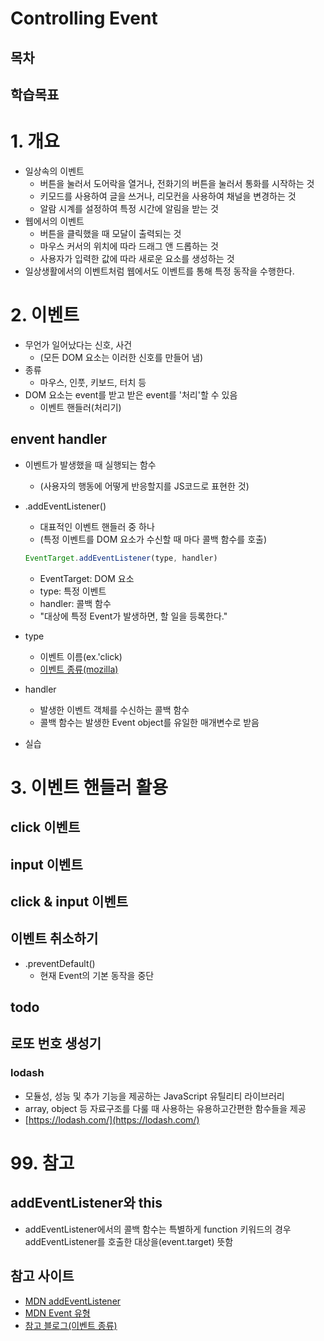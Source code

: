 # Controlling Event
## 목차
## 학습목표

# 1. 개요
* 일상속의 이벤트
  * 버튼을 눌러서 도어락을 열거나, 전화기의 버튼을 눌러서 통화를 시작하는 것
  * 키모드를 사용하여 글을 쓰거나, 리모컨을 사용하여 채널을 변경하는 것
  * 알람 시계를 설정하여 특정 시간에 알림을 받는 것
* 웹에서의 이벤트
  * 버튼을 클릭했을 때 모달이 출력되는 것
  * 마우스 커서의 위치에 따라 드래그 앤 드롭하는 것
  * 사용자가 입력한 값에 따라 새로운 요소를 생성하는 것
* 일상생활에서의 이벤트처럼 웹에서도 이벤트를 통해 특정 동작을 수행한다.

# 2. 이벤트
* 무언가 일어났다는 신호, 사건
  * (모든 DOM 요소는 이러한 신호를 만들어 냄)
* 종류
  * 마우스, 인풋, 키보드, 터치 등
* DOM 요소는 event를 받고 받은 event를 '처리'할 수 있음
  * 이벤트 핸들러(처리기)
## envent handler
* 이벤트가 발생했을 때 실행되는 함수
  * (사용자의 행동에 어떻게 반응할지를 JS코드로 표현한 것)
* .addEventListener()
  * 대표적인 이벤트 핸들러 중 하나
  * (특정 이벤트를 DOM 요소가 수신할 때 마다 콜백 함수를 호출)

  ```js
  EventTarget.addEventListener(type, handler)
  ```

  * EventTarget: DOM 요소
  * type: 특정 이벤트
  * handler: 콜백 함수
  * "대상에 특정 Event가 발생하면, 할 일을 등록한다."
* type
  * 이벤트 이름(ex.'click)
  * [이벤트 종류(mozilla)](https://developer.mozilla.org/en-US/docs/Web/Events)
* handler
  * 발생한 이벤트 객체를 수신하는 콜백 함수
  * 콜백 함수는 발생한 Event object를 유일한 매개변수로 받음
* 실습

# 3. 이벤트 핸들러 활용
## click 이벤트
## input 이벤트
## click & input 이벤트
## 이벤트 취소하기
* .preventDefault()
  * 현재 Event의 기본 동작을 중단
## todo
## 로또 번호 생성기

### lodash
* 모듈성, 성능 및 추가 기능을 제공하는 JavaScript 유틸리티 라이브러리
* array, object 등 자료구조를 다룰 때 사용하는 유용하고간편한 함수들을 제공
* [https://lodash.com/](https://lodash.com/)

# 99. 참고
## addEventListener와 this
* addEventListener에서의 콜백 함수는 특별하게 function 키워드의 경우 addEventListener를 호출한 대상을(event.target) 뜻함
## 참고 사이트
* [MDN addEventListener](https://developer.mozilla.org/ko/docs/Web/API/EventTarget/addEventListener)
* [MDN Event 유형](https://developer.mozilla.org/en-US/docs/Web/Events)
* [참고 블로그(이벤트 종류)](https://yoonjong-park.tistory.com/entry/addEventListener-%EC%9D%B4%EB%B2%A4%ED%8A%B8%EB%A6%AC%EC%8A%A4%EB%84%88-%EC%A2%85%EB%A5%98)
